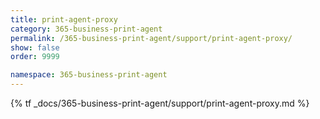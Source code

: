 ```yaml
---
title: print-agent-proxy
category: 365-business-print-agent
permalink: /365-business-print-agent/support/print-agent-proxy/
show: false
order: 9999

namespace: 365-business-print-agent
---
```


{% tf _docs/365-business-print-agent/support/print-agent-proxy.md %}